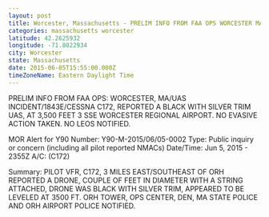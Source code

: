 ```yaml
---
layout: post
title: Worcester, Massachusetts - PRELIM INFO FROM FAA OPS WORCESTER MA UAS INCIDENT 1843E CESSNA C172 REPORTED A BLACK
categories: massachusetts worcester
latitude: 42.2625932
longitude: -71.8022934
city: Worcester
state: Massachusetts
date: 2015-06-05T15:55:00.000Z
timeZoneName: Eastern Daylight Time
---
```


PRELIM INFO FROM FAA OPS: WORCESTER, MA/UAS INCIDENT/1843E/CESSNA C172, REPORTED A BLACK WITH SILVER TRIM UAS, AT 3,500 FEET 3 SSE WORCESTER REGIONAL AIRPORT. NO EVASIVE ACTION TAKEN. NO LEOS NOTIFIED. 


MOR Alert for Y90
Number: Y90-M-2015/06/05-0002
Type: Public inquiry or concern (including all pilot reported NMACs)
Date/Time: Jun 5, 2015 - 2355Z
A/C: (C172)

Summary: PILOT VFR, C172, 3 MILES EAST/SOUTHEAST OF ORH REPORTED A DRONE, COUPLE OF FEET IN DIAMETER WITH A STRING ATTACHED, DRONE WAS BLACK WITH SILVER TRIM, APPEARED TO BE LEVELED AT 3500 FT. ORH TOWER, OPS CENTER, DEN, MA STATE POLICE AND ORH AIRPORT POLICE NOTIFIED. 